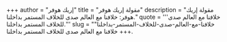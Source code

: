 +++
author = "إريك هوفر"
title = "مقولة إريك هوفر"
description = "مقولة إريك هوفر: خلافنا مع العالم صدى للخلاف المستمر بداخلنا."
quote = '''خلافنا مع العالم صدى للخلاف المستمر بداخلنا.'''
slug = "خلافنا-مع-العالم-صدى-للخلاف-المستمر-بداخلنا"
+++
خلافنا مع العالم صدى للخلاف المستمر بداخلنا.
